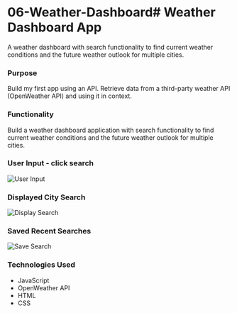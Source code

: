 # 06-Weather-Dashboard# Weather Dashboard App

A weather dashboard with search functionality to find current weather conditions and the future weather outlook for multiple cities.

### Purpose

Build my first app using an API. Retrieve data from a third-party weather API (OpenWeather API) and using it in context. 

### Functionality

Build a weather dashboard application with search functionality to find current weather conditions and the future weather outlook for multiple cities. 

### User Input - click search 
![User Input](images/SEARCH-weather.PNG)

### Displayed City Search 
![Display Search](images/DISPLAY-weather.PNG)

### Saved Recent Searches
![Save Search](images/SAVED-weather.PNG)

### Technologies Used 
- JavaScript
- OpenWeather API
- HTML
- CSS
